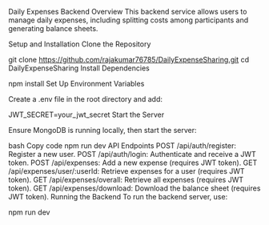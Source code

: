 Daily Expenses Backend
Overview
This backend service allows users to manage daily expenses, including splitting costs among participants and generating balance sheets.

Setup and Installation
Clone the Repository

git clone https://github.com/rajakumar76785/DailyExpenseSharing.git
cd DailyExpenseSharing
Install Dependencies


npm install
Set Up Environment Variables

Create a .env file in the root directory and add:


JWT_SECRET=your_jwt_secret
Start the Server

Ensure MongoDB is running locally, then start the server:

bash
Copy code
npm run dev
API Endpoints
POST /api/auth/register: Register a new user.
POST /api/auth/login: Authenticate and receive a JWT token.
POST /api/expenses: Add a new expense (requires JWT token).
GET /api/expenses/user/:userId: Retrieve expenses for a user (requires JWT token).
GET /api/expenses/overall: Retrieve all expenses (requires JWT token).
GET /api/expenses/download: Download the balance sheet (requires JWT token).
Running the Backend
To run the backend server, use:


npm run dev
